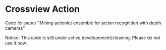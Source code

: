 Crossview Action
=================

Code for paper "Mining actionlet ensemble for action recognition with depth cameras"


Notice: This code is still under active developement/cleaning. Please do not use it now.
